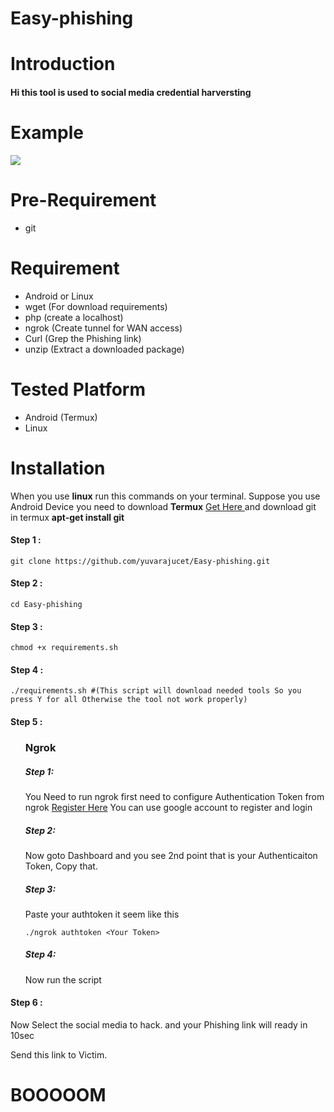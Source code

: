 # Easy-phishing
# Introduction
<h4>Hi this tool is used to social media credential harversting</h4>

# Example
<img src="https://raw.githubusercontent.com/yuvarajucet/easy-phishing/main/Easyphishing.png"/>

# Pre-Requirement
<ul>
  <li>git</li>
</ul>

# Requirement
<ul>
  <li>Android or Linux</li>
  <li>wget (For download requirements)</li>
  <li>php (create a localhost)</li>
  <li>ngrok (Create tunnel for WAN access)</li>
  <li>Curl (Grep the Phishing link)</li>
  <li>unzip (Extract a downloaded package)</li>
</ul> 

# Tested Platform
<ul>
  <li>Android (Termux)</li>
  <li>Linux</li>
</ul>
  
# Installation
<p> When you use <b>linux</b> run this commands on your terminal. Suppose you use Android Device you need to download <b>Termux</b> <a href="https://play.google.com/store/apps/details?id=com.termux"> Get Here </a> and download git in termux <b>apt-get install git</b> </p>
<h4>Step 1 :</h4>

```
git clone https://github.com/yuvarajucet/Easy-phishing.git
```
<h4>Step 2 :</h4>

```
cd Easy-phishing
```
<h4>Step 3 :</h4>

```
chmod +x requirements.sh
```
<h4>Step 4 :</h4>

```
./requirements.sh #(This script will download needed tools So you press Y for all Otherwise the tool not work properly)
```
<h4>Step 5 :</h4>
<ul>
<h3> Ngrok</h3>
<h5>Step 1:</h5>
<p>You Need to run ngrok first need to configure Authentication Token from ngrok <a href="https://dashboard.ngrok.com/signup">Register Here</a> You can use google account to register and login</p>
<h5>Step 2:</h5>
<p>Now goto Dashboard and you see 2nd point that is your Authenticaiton Token, Copy that.</p>
<h5>Step 3:</h5>
<p>Paste your authtoken it seem like this</p>

```./ngrok authtoken <Your Token> ```
<h5>Step 4:</h5>
<p>Now run the script</p>
</ul>
<h4>Step 6 :</h4>
<p>Now Select the social media to hack. and your Phishing link will ready in 10sec</p>
<p>Send this link to Victim.</p>
<h1>BOOOOOM </h1>
